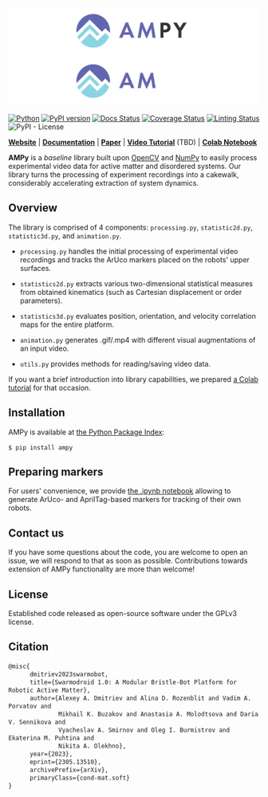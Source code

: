 [pypi-version-image]: https://badge.fury.io/py/ampy.svg?
[pypi-version-url]: https://badge.fury.io/py/ampy

[docs-image]: https://readthedocs.org/projects/ampy/badge/?version=latest
[docs-url]: https://ampy.readthedocs.io/en/latest

[linting-image]: https://github.com/swarmtronics/AMPy/actions/workflows/pylint.yml/badge.svg
[linting-url]: https://github.com/swarmtronics/AMPy/actions/workflows/pylint.yml

[coverage-image]: https://coveralls.io/repos/github/swarmtronics/AMPy/badge.svg?service=github&kill_cache=1
[coverage-url]: https://coveralls.io/github/swarmtronics/AMPy

[pypi-license-image]: https://img.shields.io/pypi/l/ampy

![Pipeline_image](materials/logo_header_bl_font.png#gh-light-mode-only)
![Pipeline_image](materials/logo_header_wh_font.png#gh-dark-mode-only)


[![Python](https://img.shields.io/badge/python-3.8%20--%203.11-blue)](https://www.python.org)
[![PyPI version][pypi-version-image]][pypi-version-url]
[![Docs Status][docs-image]][docs-url]
[![Coverage Status][coverage-image]][coverage-url]
[![Linting Status][linting-image]][linting-url]
![PyPI - License][pypi-license-image]

**[Website](https://swarmtronics.com)** | **[Documentation](https://ampy.readthedocs.io/en/latest/)** | **[Paper](https://arxiv.org/abs/2305.13510)** | **[Video Tutorial](https://www.youtube.com/watch?v=dQw4w9WgXcQ)** (TBD) | **[Colab Notebook](https://colab.research.google.com/drive/1hiCGXoDtOEO3LOm6RG12111Kiwofh069?usp=sharing)**

**AMPy** is a *baseline* library built upon [OpenCV](https://opencv.org/) and [NumPy](https://numpy.org/) to easily process experimental video data for active matter and disordered systems. Our library turns the processing of experiment recordings into a cakewalk, considerably accelerating extraction of system dynamics.

## Overview

The library is comprised of 4 components: `processing.py`, `statistic2d.py`, `statistic3d.py`, and `animation.py`. 

- `processing.py` handles the initial processing of experimental video recordings and tracks the ArUco markers placed on the robots' upper surfaces. 

- `statistics2d.py` extracts various two-dimensional statistical measures from obtained kinematics (such as Cartesian displacement or order parameters). 

- `statistics3d.py` evaluates position, orientation, and velocity correlation maps for the entire platform.
 
- `animation.py` generates .gif/.mp4 with different visual augmentations of an input video.

- `utils.py` provides methods for reading/saving video data. 

If you want a brief introduction into library capabilities, we prepared [a Colab tutorial](https://colab.research.google.com/drive/1hiCGXoDtOEO3LOm6RG12111Kiwofh069?usp=sharing) for that occasion.

## Installation

AMPy is available at [the Python Package Index](https://pypi.org/project/ampy/):

```
$ pip install ampy
```

## Preparing markers

For users' convenience, we provide [the .ipynb notebook](https://github.com/swarmtronics/AMPy/tree/master/marker_generator) allowing to generate ArUco- and AprilTag-based markers for tracking of their own robots.

## Contact us

If you have some questions about the code, you are welcome to open an issue, we will respond to that as soon as possible. Contributions towards extension of AMPy functionality are more than welcome!

## License

Established code released as open-source software under the GPLv3 license.

## Citation

```
@misc{
      dmitriev2023swarmobot,
      title={Swarmodroid 1.0: A Modular Bristle-Bot Platform for Robotic Active Matter}, 
      author={Alexey A. Dmitriev and Alina D. Rozenblit and Vadim A. Porvatov and
              Mikhail K. Buzakov and Anastasia A. Molodtsova and Daria V. Sennikova and
              Vyacheslav A. Smirnov and Oleg I. Burmistrov and Ekaterina M. Puhtina and
              Nikita A. Olekhno},
      year={2023},
      eprint={2305.13510},
      archivePrefix={arXiv},
      primaryClass={cond-mat.soft}
}
```
